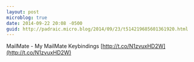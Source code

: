 ```yaml
---
layout: post
microblog: true
date: 2014-09-22 20:08 -0500
guid: http://padraic.micro.blog/2014/09/23/t514219685601361920.html
---
```

MailMate - My MailMate Keybindings [http://t.co/N1zvuxHD2W](http://t.co/N1zvuxHD2W)
